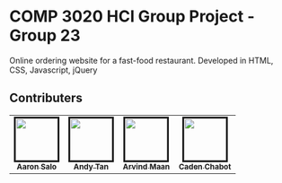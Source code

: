 # COMP 3020 HCI Group Project - Group 23

Online ordering website for a fast-food restaurant.
Developed in HTML, CSS, Javascript, jQuery
## Contributers

<table>
<tr>
    <td style="text-align: center;">
        <a href="https://github.com/aaronsalo">
            <img src="https://avatars2.githubusercontent.com/u/55711630?s=460&v=4" width="75px;"style="border:solid;"/>
            <br/>
            <sub>
                <b>Aaron Salo</b>
            </sub>
        </a>
    </td>
    <td style="text-align: center;">
        <a href="https://github.com/andy-tan7">
            <img src="https://avatars2.githubusercontent.com/u/33612287?s=460&v=4" width="75px;" style="border:solid;"/>
            <br/>
            <sub>
                <b>Andy Tan</b>
            </sub>
        </a>
    </td>
        <td style="text-align: center;">
        <a href="https://github.com/arvind-maan">
            <img src="https://avatars3.githubusercontent.com/u/29124297?s=460&u=a3056b42ea57a516d23f726b109916c1f2dc47e9&v=4" width="75px;" style="border:solid;"/>
            <br/>
            <sub>
                <b>Arvind Maan</b>
            </sub>
        </a>
    </td>
        <td style="text-align: center;">
        <a href="https://github.com/cadenchabot">
            <img src="https://avatars2.githubusercontent.com/u/46728740?s=460&u=f074d2ef6f1a9548be2a5c7ab68e0afe6890269f&v=4" width="75px;" style="border:solid;"/>
            <br/>
            <sub>
                <b>Caden Chabot</b>
            </sub>
        </a>
    </td>
</tr>
</table>


